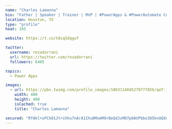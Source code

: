 ```yaml
---
name: "Charles Lamanna"
bio: "Father | Speaker | Trainer | MVP | #PowerApps & #PowerAutomate Community Super User | YouTuber Right-pointing triangle http://youtube.com/c/rezadorrani | Learn - Share - Clockwise rightwards and leftwards open circle arrows"
location: Houston, TX
type: "profile"
heat: 165

website: https://t.co/tAcqSdqguf

twitter:
  username: rezadorrani
  url: https://twitter.com/rezadorrani
  followers: 6485

topics:
  - Power Apps

images:
  - url: https://pbs.twimg.com/profile_images/1063114045270777856/qeT-jpWr_400x400.jpg
    width: 400
    height: 400
    isCached: true
    title: "Charles Lamanna"

secured: "RfAkl+zPCk01Jt+ihhu7nArA1Ihu0MxmM9rBeQdJxMO7p0AVPbbo3U5knUQXnAil/AK2QMcYRGzaVaVLolVxxpoW3dru4xb4Vv+9U8Ffw3JQ+3V2rAdEH7NIVCQ7OrkfGfhY3w3rOSk654q0USnxsBiiKNaWA0yFXnCVwN7WTwlZu3KFRCUC6vVQZRIErCNPQx13g3AMv2PtfnsBe576ZxYRvlfdPXkpND5JpRloXb3UaXV4dyFMVC06APUB1LnDrnQi7NCtqw06pDGio2B3ZQ9lfsZsVMHn5c3Z0D9hNx9kOsD8srvLp+aXgmIqQp/VVHRPeLJ7esHiHwL20eqZqGgxgD56gLg4h5U5ECvi841wfn6TBHLdyJQ6xQLx3tvleMpuelrLwb+VYemzN8brZJaxg8cplMMdFwnmcb+Phi8=;LEk/GJiLYJ2knaghaP2/aA=="
---
```


